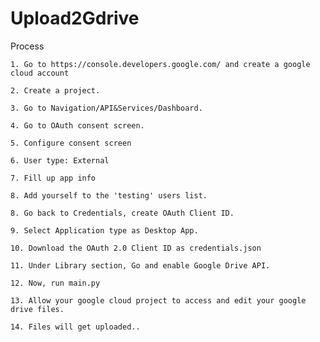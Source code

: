 # Upload2Gdrive

Process

    1. Go to https://console.developers.google.com/ and create a google cloud account

    2. Create a project.

    3. Go to Navigation/API&Services/Dashboard.

    4. Go to OAuth consent screen.

    5. Configure consent screen

    6. User type: External

    7. Fill up app info

    8. Add yourself to the 'testing' users list.

    8. Go back to Credentials, create OAuth Client ID.

    9. Select Application type as Desktop App.

    10. Download the OAuth 2.0 Client ID as credentials.json

    11. Under Library section, Go and enable Google Drive API.

    12. Now, run main.py

    13. Allow your google cloud project to access and edit your google drive files.

    14. Files will get uploaded..